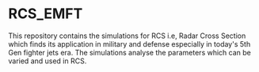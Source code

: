 # RCS_EMFT
This repository contains the simulations for RCS i.e, Radar Cross Section which finds its application in military and defense especially in today's 5th Gen fighter jets era. The simulations analyse the parameters which can be varied and used in RCS.
